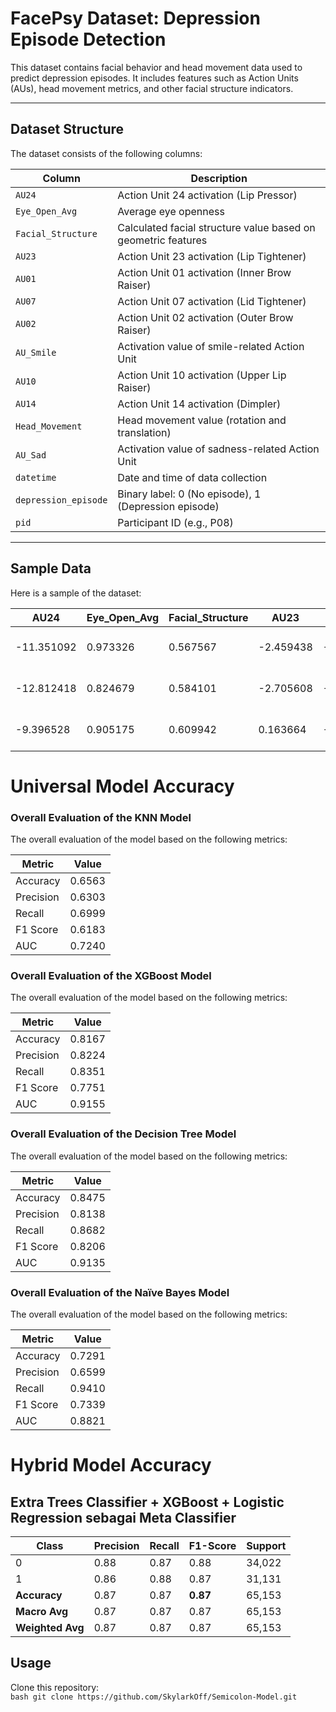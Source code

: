 # FacePsy Dataset: Depression Episode Detection  
This dataset contains facial behavior and head movement data used to predict depression episodes. It includes features such as Action Units (AUs), head movement metrics, and other facial structure indicators.  

---

## Dataset Structure  
The dataset consists of the following columns:  

| Column             | Description                                                   |
|--------------------|---------------------------------------------------------------|
| `AU24`             | Action Unit 24 activation (Lip Pressor)                        |
| `Eye_Open_Avg`     | Average eye openness                                           |
| `Facial_Structure` | Calculated facial structure value based on geometric features  |
| `AU23`             | Action Unit 23 activation (Lip Tightener)                      |
| `AU01`             | Action Unit 01 activation (Inner Brow Raiser)                  |
| `AU07`             | Action Unit 07 activation (Lid Tightener)                      |
| `AU02`             | Action Unit 02 activation (Outer Brow Raiser)                  |
| `AU_Smile`         | Activation value of smile-related Action Unit                  |
| `AU10`             | Action Unit 10 activation (Upper Lip Raiser)                   |
| `AU14`             | Action Unit 14 activation (Dimpler)                            |
| `Head_Movement`    | Head movement value (rotation and translation)                 |
| `AU_Sad`           | Activation value of sadness-related Action Unit                |
| `datetime`         | Date and time of data collection                               |
| `depression_episode`| Binary label: 0 (No episode), 1 (Depression episode)           |
| `pid`              | Participant ID (e.g., P08)                                     |  

---

## Sample Data  
Here is a sample of the dataset:  

| AU24      | Eye_Open_Avg | Facial_Structure | AU23     | AU01      | AU07      | AU02      | AU_Smile  | AU10      | AU14      | Head_Movement | AU_Sad    | datetime            | depression_episode | pid |
|-----------|--------------|-----------------|----------|-----------|-----------|-----------|-----------|-----------|-----------|----------------|-----------|---------------------|--------------------|-----|
| -11.351092 | 0.973326     | 0.567567         | -2.459438 | -11.097750 | 18.764470 | -13.701491 | 1.797318  | -7.621264  | -8.416746  | 0.093635      | 0.861408  | 2022-07-21 04:46   | 0                  | P08 |
| -12.812418 | 0.824679     | 0.584101         | -2.705608 | -8.061482  | 13.727324 | -12.742016 | 1.416385  | -0.372542  | -13.412502 | 0.094856      | 0.250375  | 2022-07-21 04:46   | 0                  | P08 |
| -9.396528  | 0.905175     | 0.609942         | 0.163664  | -5.724306  | 22.029821 | -9.810085  | 1.645429  | -4.372520  | -3.623914  | 0.095847      | 2.480238  | 2022-07-21 04:46   | 0                  | P08 |

# Universal Model Accuracy  

### Overall Evaluation of the KNN Model  

The overall evaluation of the model based on the following metrics:  

| Metric    | Value  |
|-----------|--------|
| Accuracy  | 0.6563 |
| Precision | 0.6303 |
| Recall    | 0.6999 |
| F1 Score  | 0.6183 |
| AUC       | 0.7240 |

### Overall Evaluation of the XGBoost Model  

The overall evaluation of the model based on the following metrics:  

| Metric    | Value  |
|-----------|--------|
| Accuracy  | 0.8167 |
| Precision | 0.8224 |
| Recall    | 0.8351 |
| F1 Score  | 0.7751 |
| AUC       | 0.9155 |

### Overall Evaluation of the Decision Tree Model  

The overall evaluation of the model based on the following metrics:  

| Metric    | Value  |
|-----------|--------|
| Accuracy  | 0.8475 |
| Precision | 0.8138 |
| Recall    | 0.8682 |
| F1 Score  | 0.8206 |
| AUC       | 0.9135 |

### Overall Evaluation of the Naïve Bayes Model  

The overall evaluation of the model based on the following metrics:  

| Metric    | Value  |
|-----------|--------|
| Accuracy  | 0.7291 |
| Precision | 0.6599 |
| Recall    | 0.9410 |
| F1 Score  | 0.7339 |
| AUC       | 0.8821 |



# Hybrid Model Accuracy  

## Extra Trees Classifier + XGBoost +  Logistic Regression sebagai Meta Classifier

| Class | Precision | Recall | F1-Score | Support |
|-------|-----------|--------|----------|---------|
| 0     | 0.88      | 0.87   | 0.88     | 34,022  |
| 1     | 0.86      | 0.88   | 0.87     | 31,131  |
| **Accuracy**  |    0.87    |     0.87    | **0.87**     | 65,153  |
| **Macro Avg** | 0.87      | 0.87   | 0.87     | 65,153  |
| **Weighted Avg** | 0.87      | 0.87   | 0.87     | 65,153  |



## Usage  
Clone this repository:  
    ```bash
    git clone https://github.com/SkylarkOff/Semicolon-Model.git
    ```
